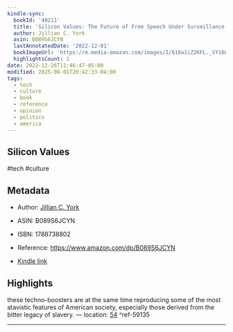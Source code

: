 ```yaml
---
kindle-sync:
  bookId: '40211'
  title: 'Silicon Values: The Future of Free Speech Under Surveillance Capitalism'
  author: Jillian C. York
  asin: B089S6JCYN
  lastAnnotatedDate: '2022-12-01'
  bookImageUrl: 'https://m.media-amazon.com/images/I/616o1iZ2KFL._SY160.jpg'
  highlightsCount: 1
date: 2022-12-26T11:46:47-05:00
modified: 2025-08-01T20:42:33-04:00
tags:
  - tech
  - culture
  - book
  - reference
  - opinion
  - politics
  - america
---
```

## Silicon Values

#tech #culture

## Metadata

* Author: [Jillian C. York](https://www.amazon.comundefined)

* ASIN: B089S6JCYN

* ISBN: 1788738802

* Reference: <https://www.amazon.com/dp/B089S6JCYN>

* [Kindle link](kindle://book?action=open&asin=B089S6JCYN)

## Highlights

these techno-boosters are at the same time reproducing some of the most atavistic features of American society, especially those derived from the bitter legacy of slavery. — location: [54](kindle://book?action=open&asin=B089S6JCYN&location=54) ^ref-59135

---
